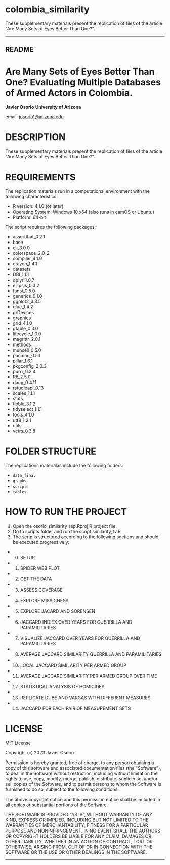 # colombia_similarity
These supplementary materials present the replication of files of the article "Are Many Sets of Eyes Better Than One?".


---------------------------------------
README
---------------------------------------

# Are Many Sets of Eyes Better Than One? Evaluating Multiple Databases of Armed Actors in Colombia.

**Javier Osorio**
**University of Arizona**

email: josorio1@arizona.edu



# DESCRIPTION 

These supplementary materials present the replication of files of the article "Are Many Sets of Eyes Better Than One?".



# REQUIREMENTS

The replication materials run in a computational environment with the following characteristics:  

* R version: 4.1.0 (or later)
* Operating System: Windows 10 x64 (also runs in camOS or Ubuntu)
* Platform: 64-bit


The script requires the following packages:
* assertthat_0.2.1 
* base 
* cli_3.0.0 
* colorspace_2.0-2 
* compiler_4.1.0 
* crayon_1.4.1 
* datasets 
* DBI_1.1.1 
* dplyr_1.0.7 
* ellipsis_0.3.2 
* fansi_0.5.0 
* generics_0.1.0 
* ggplot2_3.3.5 
* glue_1.4.2 
* grDevices 
* graphics 
* grid_4.1.0 
* gtable_0.3.0 
* lifecycle_1.0.0 
* magrittr_2.0.1 
* methods 
* munsell_0.5.0 
* pacman_0.5.1 
* pillar_1.6.1 
* pkgconfig_2.0.3 
* purrr_0.3.4 
* R6_2.5.0
* rlang_0.4.11 
* rstudioapi_0.13 
* scales_1.1.1 
* stats 
* tibble_3.1.2 
* tidyselect_1.1.1 
* tools_4.1.0 
* utf8_1.2.1 
* utils 
* vctrs_0.3.8 


# FOLDER STRUCTURE

The replications materialas include the following folders:
* `data_final` 
* `graphs`
* `scripts`
* `tables`


# HOW TO RUN THE PROJECT

1. Open the osorio_similarity_rep.Rproj R project file.
2. Go to scripts folder and run the script similarity_fv.R
3. The scrip is structured according to the following sections and should be executed progressively:


* 0. SETUP
* 1. SPIDER WEB PLOT
* 2. GET THE DATA
* 3. ASSESS COVERAGE
* 4. EXPLORE MISSIGNESS 
* 5. EXPLORE JACARD AND SORENSEN
* 6. JACCARD INDIEX OVER YEARS FOR GUERRILLA AND PARAMILITARIES
* 7. VISUALIZE JACCARD OVER YEARS FOR GUERRILLA AND PARAMILITARIES
* 8. AVERAGE JACCARD SIMILARITY GUERRILLA AND PARAMILITARIES 
* 10. LOCAL JACCARD SIMILARITY PER ARMED GROUP 
* 11. AVERAGE JACCARD SIMILARITY PER ARMED GROUP OVER TIME
* 12. STATISTICAL ANALYSIS OF HOMICIDES 
* 13. REPLICATE DUBE AND VARGAS WITH DIFFERENT MEASURES 
* 14. JACCARD FOR EACH PAIR OF MEASUREMENT SETS  


# LICENSE

MIT License

Copyright (c) 2023 Javier Osorio

Permission is hereby granted, free of charge, to any person obtaining a copy of this software and associated documentation files (the "Software"), to deal in the Software without restriction, including without limitation the rights to use, copy, modify, merge, publish, distribute, sublicense, and/or sell copies of the Software, and to permit persons to whom the Software is furnished to do so, subject to the following conditions:

The above copyright notice and this permission notice shall be included in all copies or substantial portions of the Software.

THE SOFTWARE IS PROVIDED "AS IS", WITHOUT WARRANTY OF ANY KIND, EXPRESS OR IMPLIED, INCLUDING BUT NOT LIMITED TO THE WARRANTIES OF MERCHANTABILITY, FITNESS FOR A PARTICULAR PURPOSE AND NONINFRINGEMENT. IN NO EVENT SHALL THE AUTHORS OR COPYRIGHT HOLDERS BE LIABLE FOR ANY CLAIM, DAMAGES OR OTHER LIABILITY, WHETHER IN AN ACTION OF CONTRACT, TORT OR OTHERWISE, ARISING FROM, OUT OF OR IN CONNECTION WITH THE SOFTWARE OR THE USE OR OTHER DEALINGS IN THE SOFTWARE.

---------------------------------------
